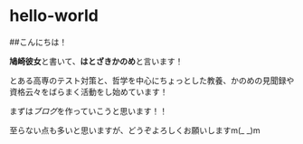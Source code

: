 # hello-world

##こんにちは！

**鳩崎彼女**と書いて、**はとざきかのめ**と言います！

とある高専のテスト対策と、哲学を中心にちょっとした教養、かのめの見聞録や資格云々をばらまく活動をし始めています！

まずは*ブログ*を作っていこうと思います！！

至らない点も多いと思いますが、どうぞよろしくお願いしますm(_ _)m
